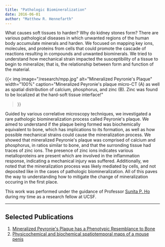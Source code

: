 ```yaml
---
title: "Pathologic Biomineralization"
date: 2016-06-01
author: "Matthew R. Hennefarth"
---
```


What causes soft tissues to harden? Why do kidney stones form? There are various pathological diseases in which unwanted regions of the human body accumulate minerals and harden. We focused on mapping key ions, molecules, and proteins from cells that could promote the cascade of reactions resulting in compounds and unwanted biominerals. We tried to understand how mechanical strain impacted the susceptibility of a tissue to begin to mineralize; that is, the relationship between form and function of the material.

{{< img image="/research/mpp.jpg" alt="Mineralized Peyronie's Plaque" width="100%"
    caption="Mineralized Peyronie's plaque micro-CT (A) as well as spatial distribution of calcium, phosphorus, and zinc (B). Zinc was found to be localized at the hard-soft tissue interface!"
>}}

Guided by various correlative microscopy techniques, we investigated a rare pathologic biomineralization process called Peyronie's plaque. We aimed to understand if the plaque being formed was biochemically equivalent to bone, which has implications to its formation, as well as how possible mechanical strains could cause the mineralization process. We showed that mineralized Peyronie's plaque was comprised of calcium and phosphorus, in ratios similar to bone, and that the surronding tissue had traces of zinc ions. The presence of zinc ions indicates various metalloproteins are present which are involved in the inflammation response, indicating a mechanical injury was suffered. Additionally, we noted that the mineralization process was likely mediated by cells, and not deposited like in the cases of pathologic biomineralization. All of this paves the way to understanding how to mitigate the change of mineralization occuring in the first place. 

This work was performed under the guidance of Professor [Sunita P. Ho](https://sunholab.ucsf.edu/) during my time as a research fellow at UCSF.

---
## Selected Publications
1. [Mineralized Peyronie's Plaque has a Phenotypic Resemblance to Bone][*Acta Biomater.* **2022**, 140, 457-466]
2. [Physicochemical and biochemical spatiotemporal maps of a mouse penis][*J. Biomech* **2020**, 101, 109637]

[comment]: <Reference Hyperlinkes>
[*J. Biomech* **2020**, 101, 109637]: 10.1016/j.jbiomech.2020.109637
[*Acta Biomater.* **2022**, 140, 457-466]: https://dx.doi.org/10.1016/j.actbio.2021.11.025